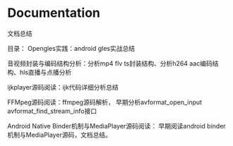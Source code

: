 # Documentation
文档总结

目录：
Opengles实践：android gles实战总结

音视频封装与编码结构分析：分析mp4 flv ts封装结构、分析h264 aac编码结构、hls直播与点播分析

ijkplayer源码阅读：ijk代码详细分析总结

FFMpeg源码阅读：ffmpeg源码解析，
  早期分析avformat_open_input avformat_find_stream_info接口

Android Native Binder机制与MediaPlayer源码阅读：
  早期阅读android binder机制与MediaPlayer源码，文档总结。
